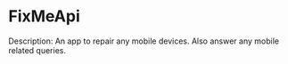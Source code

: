 # FixMeApi
Description: An app to repair any mobile devices. Also answer any mobile related queries. 

